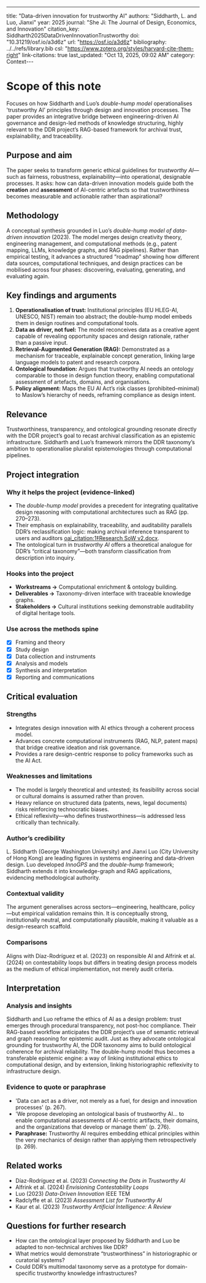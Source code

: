 ---
title: "Data-driven innovation for trustworthy AI"
authors: "Siddharth, L. and Luo, Jianxi"
year: 2025
journal: "She Ji: The Journal of Design, Economics, and Innovation"
citation_key: Siddharth2025DataDrivenInnovationTrustworthy
doi: "10.31219/osf.io/a3d6z"
url: "https://osf.io/a3d6z"
bibliography: ../../refs/library.bib
csl: "https://www.zotero.org/styles/harvard-cite-them-right"
link-citations: true
last_updated: "Oct 13, 2025, 09:02 AM"
category: Context---
# Scope of this note
Focuses on how Siddharth and Luo’s *double-hump model* operationalises 'trustworthy AI' principles through design and innovation processes. The paper provides an integrative bridge between engineering-driven AI governance and design-led methods of knowledge structuring, highly relevant to the DDR project’s RAG-based framework for archival trust, explainability, and traceability.

## Purpose and aim
The paper seeks to transform generic ethical guidelines for *trustworthy AI*—such as fairness, robustness, explainability—into operational, designable processes. It asks: how can data-driven innovation models guide both the **creation** and **assessment** of AI-centric artefacts so that trustworthiness becomes measurable and actionable rather than aspirational?

## Methodology
A conceptual synthesis grounded in Luo’s *double-hump model of data-driven innovation* (2023). The model merges design creativity theory, engineering management, and computational methods (e.g., patent mapping, LLMs, knowledge graphs, and RAG pipelines). Rather than empirical testing, it advances a structured “roadmap” showing how different data sources, computational techniques, and design practices can be mobilised across four phases: discovering, evaluating, generating, and evaluating again.

## Key findings and arguments
1. **Operationalisation of trust:** Institutional principles (EU HLEG-AI, UNESCO, NIST) remain too abstract; the double-hump model embeds them in design routines and computational tools.  
2. **Data as driver, not fuel:** The model reconceives data as a creative agent capable of revealing opportunity spaces and design rationale, rather than a passive input.  
3. **Retrieval-Augmented Generation (RAG):** Demonstrated as a mechanism for traceable, explainable concept generation, linking large language models to patent and research corpora.  
4. **Ontological foundation:** Argues that trustworthy AI needs an ontology comparable to those in design function theory, enabling computational assessment of artefacts, domains, and organisations.  
5. **Policy alignment:** Maps the EU AI Act’s risk classes (prohibited–minimal) to Maslow’s hierarchy of needs, reframing compliance as design intent.

## Relevance
Trustworthiness, transparency, and ontological grounding resonate directly with the DDR project’s goal to recast archival classification as an epistemic infrastructure. Siddharth and Luo’s framework mirrors the DDR taxonomy’s ambition to operationalise pluralist epistemologies through computational pipelines.

## Project integration
### Why it helps the project (evidence-linked)
- The *double-hump model* provides a precedent for integrating qualitative design reasoning with computational architectures such as RAG (pp. 270–273).  
- Their emphasis on explainability, traceability, and auditability parallels DDR’s reclassification logic: making archival inference transparent to users and auditors [oai_citation:1‡Research SoW v2.docx](file-service://file-2FeMVazHMWB1odfeFTcSFF).  
- The ontological turn in *trustworthy AI* offers a theoretical analogue for DDR’s “critical taxonomy”—both transform classification from description into inquiry.

### Hooks into the project
- **Workstreams →** Computational enrichment & ontology building.  
- **Deliverables →** Taxonomy-driven interface with traceable knowledge graphs.  
- **Stakeholders →** Cultural institutions seeking demonstrable auditability of digital heritage tools.

### Use across the methods spine
- [x] Framing and theory  
- [x] Study design  
- [x] Data collection and instruments  
- [x] Analysis and models  
- [x] Synthesis and interpretation  
- [x] Reporting and communications

## Critical evaluation
### Strengths
- Integrates design innovation with AI ethics through a coherent process model.  
- Advances concrete computational instruments (RAG, NLP, patent maps) that bridge creative ideation and risk governance.  
- Provides a rare design-centric response to policy frameworks such as the AI Act.

### Weaknesses and limitations
- The model is largely theoretical and untested; its feasibility across social or cultural domains is assumed rather than proven.  
- Heavy reliance on structured data (patents, news, legal documents) risks reinforcing technocratic biases.  
- Ethical reflexivity—who defines trustworthiness—is addressed less critically than technically.

### Author’s credibility
L. Siddharth (George Washington University) and Jianxi Luo (City University of Hong Kong) are leading figures in systems engineering and data-driven design. Luo developed *InnoGPS* and the *double-hump* framework; Siddharth extends it into knowledge-graph and RAG applications, evidencing methodological authority.

### Contextual validity
The argument generalises across sectors—engineering, healthcare, policy—but empirical validation remains thin. It is conceptually strong, institutionally neutral, and computationally plausible, making it valuable as a design-research scaffold.

### Comparisons
Aligns with Díaz-Rodríguez et al. (2023) on responsible AI and Alfrink et al. (2024) on contestability loops but differs in treating design process models as the medium of ethical implementation, not merely audit criteria.

## Interpretation
### Analysis and insights
Siddharth and Luo reframe the ethics of AI as a design problem: trust emerges through procedural transparency, not post-hoc compliance. Their RAG-based workflow anticipates the DDR project’s use of semantic retrieval and graph reasoning for epistemic audit. Just as they advocate ontological grounding for trustworthy AI, the DDR taxonomy aims to build ontological coherence for archival reliability. The double-hump model thus becomes a transferable epistemic engine: a way of linking institutional ethics to computational design, and by extension, linking historiographic reflexivity to infrastructure design.

### Evidence to quote or paraphrase
- 'Data can act as a driver, not merely as a fuel, for design and innovation processes' (p. 267).  
- 'We propose developing an ontological basis of trustworthy AI… to enable computational assessments of AI-centric artifacts, their domains, and the organizations that develop or manage them' (p. 276).  
- **Paraphrase:** Trustworthy AI requires embedding ethical principles within the very mechanics of design rather than applying them retrospectively (p. 269).

## Related works
- Díaz-Rodríguez et al. (2023) *Connecting the Dots in Trustworthy AI*  
- Alfrink et al. (2024) *Envisioning Contestability Loops*  
- Luo (2023) *Data-Driven Innovation* IEEE TEM  
- Radclyffe et al. (2023) *Assessment List for Trustworthy AI*  
- Kaur et al. (2023) *Trustworthy Artificial Intelligence: A Review*  

## Questions for further research
- How can the ontological layer proposed by Siddharth and Luo be adapted to non-technical archives like DDR?  
- What metrics would demonstrate “trustworthiness” in historiographic or curatorial systems?  
- Could DDR’s multimodal taxonomy serve as a prototype for domain-specific trustworthy knowledge infrastructures?